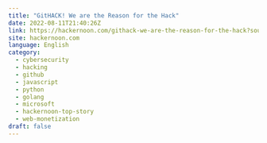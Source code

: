 ```yaml
---
title: "GitHACK! We are the Reason for the Hack"
date: 2022-08-11T21:40:26Z
link: https://hackernoon.com/githack-we-are-the-reason-for-the-hack?source=rss&utm_medium=RSS&utm_source=news.12bit.vn
site: hackernoon.com
language: English
category:
  - cybersecurity
  - hacking
  - github
  - javascript
  - python
  - golang
  - microsoft
  - hackernoon-top-story
  - web-monetization
draft: false
---
```

